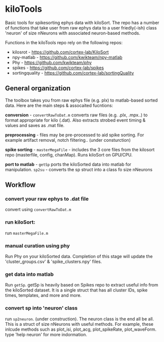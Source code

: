 # kiloTools

Basic tools for spikesorting ephys data with kiloSort. The repo has a number of functions that take user from raw ephys data to a user friedly(-ish) class 'neuron' of size nNeurons with associated neuron-based methods. 

Functions in the kiloTools repo rely on the following repos:
- kilosrot - https://github.com/cortex-lab/KiloSort
- npy-matlab - https://github.com/kwikteam/npy-matlab
- Phy - https://github.com/kwikteam/phy
- spikes - https://github.com/cortex-lab/spikes
- sortingquality - https://github.com/cortex-lab/sortingQuality

## General organization
The toolbox takes you from raw ephys file (e.g. plx) to matlab-based sorted data. Here are the main steps & assocaited fucntions:

**conversion** - `convertRawToDat.m` converts raw files (e.g. .plx, .mpx..) to format appropriate for kilo (.dat). Also extracts strobed event timing & values and saves as .mat file.

**preprocessing** - files may be pre-processed to aid spike sorting. For example artifact removal, notch filtering.. (under consturction)

**spike sorting** - `masterMegaFile` - includes the 3 core files from the kilosort repo (masterfile, config, chanMap). Runs kiloSort on GPU/CPU.

**port to matlab** - `getSp` ports the kiloSorted data into matlab for manipulation. `sp2su` - converts the sp struct into a class fo size nNeurons

## Workflow

### convert your raw ephys to .dat file
convert using `convertRawToDat.m`

### run kiloSort:
run `masterMegaFile.m`

### manual curation using phy
Run Phy on your kiloSorted data. Completion of this stage will update the 'cluster_groups.csv' & 'spike_clusters.npy' files.

### get data into matlab
Run `getSp`. getSp is heavily based on Spikes repo to extract useful info from the kiloSorted dataset. It is a single struct that has all cluster IDs, spike times, templates, and more and more. 

### convert sp into 'neuron' class
run `sp2neuron`. (under construction). The neuron class is the end all be all. This is a struct of size nNeurons with useful methods. For example, these inlcude methods such as plot_isi, plot_acg, plot_spikeRate, plot_waveForm. type 'help neuron' for more indormation.






